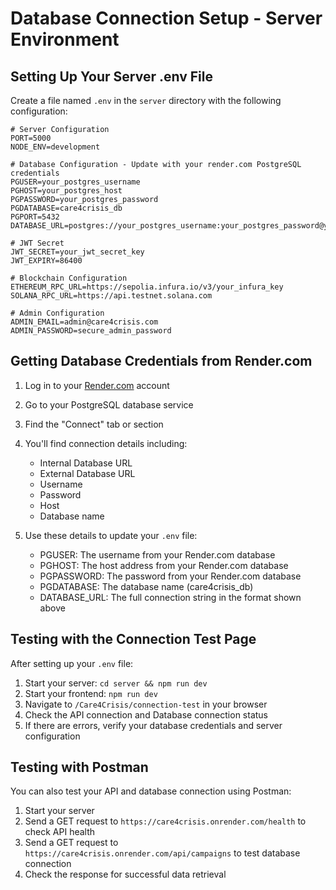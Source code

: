 # Database Connection Setup - Server Environment

## Setting Up Your Server .env File

Create a file named `.env` in the `server` directory with the following configuration:

```
# Server Configuration
PORT=5000
NODE_ENV=development

# Database Configuration - Update with your render.com PostgreSQL credentials
PGUSER=your_postgres_username
PGHOST=your_postgres_host
PGPASSWORD=your_postgres_password
PGDATABASE=care4crisis_db
PGPORT=5432
DATABASE_URL=postgres://your_postgres_username:your_postgres_password@your_postgres_host:5432/care4crisis_db

# JWT Secret
JWT_SECRET=your_jwt_secret_key
JWT_EXPIRY=86400

# Blockchain Configuration 
ETHEREUM_RPC_URL=https://sepolia.infura.io/v3/your_infura_key
SOLANA_RPC_URL=https://api.testnet.solana.com

# Admin Configuration
ADMIN_EMAIL=admin@care4crisis.com
ADMIN_PASSWORD=secure_admin_password
```

## Getting Database Credentials from Render.com

1. Log in to your [Render.com](https://render.com) account
2. Go to your PostgreSQL database service
3. Find the "Connect" tab or section
4. You'll find connection details including:
   - Internal Database URL
   - External Database URL
   - Username
   - Password
   - Host
   - Database name

5. Use these details to update your `.env` file:
   - PGUSER: The username from your Render.com database
   - PGHOST: The host address from your Render.com database
   - PGPASSWORD: The password from your Render.com database
   - PGDATABASE: The database name (care4crisis_db)
   - DATABASE_URL: The full connection string in the format shown above

## Testing with the Connection Test Page

After setting up your `.env` file:

1. Start your server: `cd server && npm run dev`
2. Start your frontend: `npm run dev`
3. Navigate to `/Care4Crisis/connection-test` in your browser
4. Check the API connection and Database connection status
5. If there are errors, verify your database credentials and server configuration

## Testing with Postman

You can also test your API and database connection using Postman:

1. Start your server
2. Send a GET request to `https://care4crisis.onrender.com/health` to check API health
3. Send a GET request to `https://care4crisis.onrender.com/api/campaigns` to test database connection
4. Check the response for successful data retrieval 